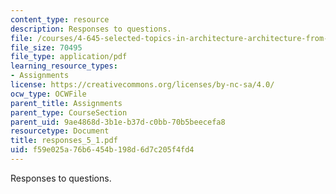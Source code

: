 ```yaml
---
content_type: resource
description: Responses to questions.
file: /courses/4-645-selected-topics-in-architecture-architecture-from-1750-to-the-present-fall-2004/f59e025a76b6454b198d6d7c205f4fd4_responses_5_1.pdf
file_size: 70495
file_type: application/pdf
learning_resource_types:
- Assignments
license: https://creativecommons.org/licenses/by-nc-sa/4.0/
ocw_type: OCWFile
parent_title: Assignments
parent_type: CourseSection
parent_uid: 9ae4868d-3b1e-b37d-c0bb-70b5beecefa8
resourcetype: Document
title: responses_5_1.pdf
uid: f59e025a-76b6-454b-198d-6d7c205f4fd4
---
```

Responses to questions.